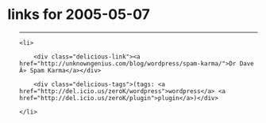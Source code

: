 # links for 2005-05-07

<ul class="delicious">

-------------------------------

	<li>

		<div class="delicious-link"><a href="http://unknowngenius.com/blog/wordpress/spam-karma/">Dr Dave Â» Spam Karma</a></div>

		<div class="delicious-tags">(tags: <a href="http://del.icio.us/zeroK/wordpress">wordpress</a> <a href="http://del.icio.us/zeroK/plugin">plugin</a>)</div>

	</li>

</ul>

